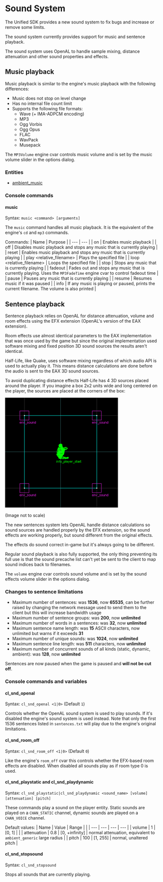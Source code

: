 # Sound System

The Unified SDK provides a new sound system to fix bugs and increase or remove some limits.

The sound system currently provides support for music and sentence playback.

The sound system uses OpenAL to handle sample mixing, distance attenuation and other sound properties and effects.

## Music playback

Music playback is similar to the engine's music playback with the following differences:

* Music does not stop on level change
* Has no internal file count limit
* Supports the following file formats:
	* Wave (+ IMA-ADPCM encoding)
	* MP3
	* Ogg Vorbis
	* Ogg Opus
	* FLAC
	* WavPack
	* Musepack

The `MP3Volume` engine cvar controls music volume and is set by the music volume slider in the options dialog.

### Entities

* [ambient_music](/docs/entityguide/entities/ambient_music.md)

### Console commands

#### music

Syntax: `music <command> [arguments]`

The `music` command handles all music playback. It is the equivalent of the engine's `cd` and `mp3` commands.

Commands:
| Name | Purpose |
| --- | --- |
| on | Enables music playback |
| off | Disables music playback and stops any music that is currently playing |
| reset | Enables music playback and stops any music that is currently playing |
| play <relative_filename> | Plays the specified file |
| loop <relative_filename> | Loops the specified file |
| stop | Stops any music that is currently playing |
| fadeout | Fades out and stops any music that is currently playing. Uses the `MP3FadeTime` engine cvar to control fadeout time |
| pause | Pauses any music that is currently playing |
| resume | Resumes music if it was paused |
| info | If any music is playing or paused, prints the current filename. The volume is also printed |

## Sentence playback

Sentence playback relies on OpenAL for distance attenuation, volume and room effects using the EFX extension (OpenAL's version of the EAX extension).

Room effects use almost identical parameters to the EAX implementation that was once used by the game but since the original implementation used software mixing and fixed position 3D sound sources the results aren't identical.

Half-Life, like Quake, uses software mixing regardless of which audio API is used to actually play it. This means distance calculations are done before the audio is sent to the EAX 3D sound sources.  
  
To avoid duplicating distance effects Half-Life has 4 3D sources placed around the player. If you imagine a box 2x2 units wide and long centered on the player, the sources are placed at the corners of the box:

![Sound System Audio Sources](/docs/images/sound-system-audio-sources.png)

(Image not to scale)

The new sentences system lets OpenAL handle distance calculations so sound sources are handled properly by the EFX extension, so the sound effects are working properly, but sound different from the original effects.

The effects do sound correct in-game but it's always going to be different.

Regular sound playback is also fully supported, the only thing preventing its full use is that the sound precache list can't yet be sent to the client to map sound indices back to filenames.

The `volume` engine cvar controls sound volume and is set by the sound effects volume slider in the options dialog.

### Changes to sentence limitations

* Maximum number of sentences: was **1536**, now **65535**, can be further raised by changing the network message used to send them to the client but this will increase bandwidth usage
* Maximum number of sentence groups: was **200**, now **unlimited**
* Maximum number of words in a sentences: was **32**, now **unlimited**
* Maximum sentence name length: was **15** ASCII characters, now unlimited but warns if it exceeds **31**
* Maximum number of unique sounds: was **1024**, now **unlimited**
* Maximum sentence line length: was **511** characters, now **unlimited**
* Maximum number of concurrent sounds of all kinds (static, dynamic, ambient): was **128**, now **unlimited**

Sentences are now paused when the game is paused and **will not be cut off**.

### Console commands and variables

#### cl_snd_openal

Syntax: `cl_snd_openal <1|0>` (Default `1`)

Controls whether the OpenAL sound system is used to play sounds. If it's disabled the engine's sound system is used instead. Note that only the first 1536 sentences listed in `sentences.txt` will play due to the engine's original limitations.

#### cl_snd_room_off

Syntax: `cl_snd_room_off <1|0>` (Default `0`)

Like the engine's `room_off` cvar this controls whether the EFX-based room effects are disabled. When disabled all sounds play as if room type 0 is used.

#### cl_snd_playstatic and cl_snd_playdynamic

Syntax: `cl_snd_playstatic|cl_snd_playdynamic <sound_name> [volume] [attenuation] [pitch]`

These commands play a sound on the player entity. Static sounds are played on a `CHAN_STATIC` channel, dynamic sounds are played on a `CHAN_VOICE` channel.

Default values:
| Name | Value | Range | |
| --- | --- | --- | --- |
| volume | 1 | [0, 1] | |
| attenuation | 0.8 | [0, +infinity] | normal attenuation, equivalent to `ambient_generic` large radius |
| pitch | 100 | [1, 255] | normal, unaltered pitch |

#### cl_snd_stopsound

Syntax: `cl_snd_stopsound`

Stops all sounds that are currently playing.
